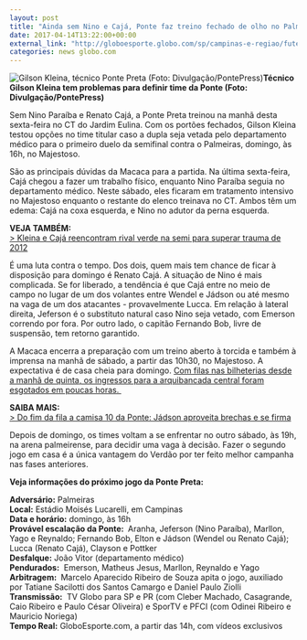 ```yaml
---
layout: post
title: "Ainda sem Nino e Cajá, Ponte faz treino fechado de olho no Palmeiras "
date: 2017-04-14T13:22:00+00:00
external_link: "http://globoesporte.globo.com/sp/campinas-e-regiao/futebol/times/ponte-preta/noticia/2017/04/ainda-sem-nino-e-caja-ponte-faz-treino-fechado-de-olho-no-palmeiras.html"
categories: news globo.com
---
```

 ![Gilson Kleina, técnico Ponte Preta (Foto: Divulgação/PontePress)](http://s2.glbimg.com/JSf0KDriwH3xsxknSZYW_Y5XdoE=/0x0:640x845/300x397/s.glbimg.com/es/ge/f/original/2017/04/12/kleina.2.jpg "Gilson Kleina, técnico Ponte Preta (Foto: Divulgação/PontePress)")**Técnico Gilson Kleina&nbsp;tem problemas para definir time da Ponte (Foto: Divulgação/PontePress)**

Sem Nino Paraíba e Renato Cajá, a Ponte Preta treinou na manhã desta sexta-feira no CT do Jardim Eulina. Com os portões fechados, Gilson Kleina testou opções no time titular caso a dupla seja vetada pelo departamento médico para o primeiro duelo da semifinal contra o Palmeiras, domingo, às 16h, no Majestoso.&nbsp;

São as principais dúvidas da Macaca para a partida.&nbsp;Na última sexta-feira, Cajá chegou a fazer um trabalho físico, enquanto Nino Paraíba seguia no departamento médico. Neste sábado, eles ficaram em tratamento intensivo no Majestoso enquanto o restante do elenco treinava no CT. Ambos têm um edema: Cajá na coxa esquerda, e Nino no adutor da perna esquerda.&nbsp;

**VEJA TAMBÉM:**  
[\>&nbsp;Kleina e Cajá reencontram rival verde na semi para superar trauma de 2012](http://globoesporte.globo.com/sp/campinas-e-regiao/futebol/times/ponte-preta/noticia/2017/04/kleina-e-caja-reencontram-rival-verde-na-semi-para-superar-trauma-de-2012.html)

É uma luta contra o tempo.&nbsp;Dos dois, quem mais tem chance de ficar à disposição para domingo é Renato Cajá. A situação de Nino é mais complicada. Se for liberado, a tendência é que Cajá entre no meio de campo no lugar de um dos volantes entre Wendel e Jádson ou até mesmo na vaga de um dos atacantes - provavelmente Lucca. Em relação à lateral direita, Jeferson é o substituto natural caso Nino seja vetado, com Emerson correndo por fora. Por outro lado, o capitão Fernando Bob, livre de suspensão, tem retorno garantido.&nbsp;

A Macaca encerra a preparação com um treino aberto à torcida e também à imprensa na manhã de sábado, a partir das 10h30, no Majestoso. A expectativa é de casa cheia para domingo. [Com filas nas bilheterias desde a manhã de quinta, os ingressos para a arquibancada central foram esgotados em poucas horas.&nbsp;](http://globoesporte.globo.com/sp/campinas-e-regiao/futebol/noticia/2017/04/ponte-x-palmeiras-filas-no-majestoso-marcam-inicio-de-venda-de-ingressos.html#equipe-ponte-preta)

**SAIBA MAIS:**  
[\>&nbsp;Do fim da fila a camisa 10 da Ponte: Jádson aproveita brechas e se firma](http://globoesporte.globo.com/sp/campinas-e-regiao/futebol/times/ponte-preta/noticia/2017/04/do-fim-da-fila-camisa-10-da-ponte-jadson-aproveita-brechas-e-se-firma.html#canal-eptv---campinas)

Depois de domingo, os times voltam a se enfrentar no outro sábado, às 19h, na arena palmeirense, para decidir uma vaga à decisão. Fazer o segundo jogo em casa é a única vantagem do Verdão por ter feito melhor campanha nas fases anteriores.&nbsp;

**Veja informações do próximo jogo da Ponte Preta:**  
  
**Adversário:** Palmeiras  
**Local:** Estádio Moisés Lucarelli, em Campinas  
**Data e horário:** domingo, às 16h  
**Provável escalação da Ponte:&nbsp;** Aranha, Jeferson (Nino Paraíba), Marllon, Yago e Reynaldo; Fernando Bob, Elton e Jádson (Wendel ou Renato Cajá); Lucca (Renato Cajá), Clayson e Pottker  
**Desfalque:** João Vitor (departamento médico)  
**Pendurados:** &nbsp;Emerson, Matheus Jesus, Marllon, Reynaldo e Yago  
**Arbitragem:&nbsp;** Marcelo Aparecido Ribeiro de Souza apita o jogo, auxiliado por Tatiane Sacilotti dos Santos Camargo e Daniel Paulo Ziolli  
**Transmissão:** &nbsp;TV Globo para SP e PR (com Cleber Machado, Casagrande, Caio Ribeiro e Paulo César Oliveira) e SporTV e PFCI (com Odinei Ribeiro e Mauricio Noriega)  
**Tempo Real:** GloboEsporte.com, a partir das 14h, com vídeos exclusivos&nbsp;

